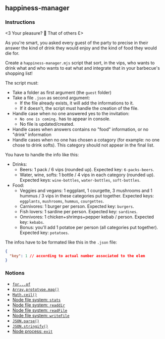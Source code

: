 ## happiness-manager

### Instructions

<3 Your pleasure? 💖 That of others Ɛ>

As you're smart, you asked every guest of the party to precise in their answer the kind of drink they would enjoy and the kind of food they would die for.

Create a `happiness-manager.mjs` script that sort, in the vips, who wants to drink what and who wants to eat what and integrate that in your barbecue's shopping list!

The script must:
- Take a folder as first argument (the `guest` folder)
- Take a file `.json` as second argument:
  - If the file already exists, it will add the informations to it.
  - If it doesn't, the script must handle the creation of the file.
- Handle case when no one answered yes to the invitation:
  - `No one is coming.` has to appear in console.
  - No file is updated/created.
- Handle cases when answers contains no "food" information, or no "drink" information
- Handle cases when no one has chosen a cotagory (for example: no one chose to drink softs). This category should not appear in the final list.

You have to handle the info like this:
- Drinks:
  - Beers: 1 pack / 6 vips (rounded up). Expected key: `6-packs-beers`.
  - Water, wine, softs: 1 bottle / 4 vips in each category (rounded up). Expected keys: `wine-bottles`, `water-bottles`, `soft-bottles`.
- Food:
  - Veggies and vegans: 1 eggplant, 1 courgette, 3 mushrooms and 1 hummus / 3 vips in these categories put together. Expected keys: `eggplants`, `mushrooms`, `hummus`, `courgettes`.
  - Carnivores: 1 burger per person. Expected key: `burgers`.
  - Fish lovers: 1 sardine per person. Expected key: `sardines`.
  - Omnivores: 1 chicken+shrimps+pepper kebab / person. Expected key: `kebabs`.
  - Bonus: you'll add 1 potatoe per person (all categories put together). Expected key: `potatoes`.

The infos have to be formated like this in the `.json` file:
```json
{
  "key": 1 // according to actual number associated to the elem
}
```

### Notions

- [`for...of`](https://developer.mozilla.org/en-US/docs/Web/JavaScript/Reference/Statements/for...of)
- [`Array.prototype.map()`](https://developer.mozilla.org/en-US/docs/Web/JavaScript/Reference/Global_Objects/Array/Map)
- [`Math.ceil()`](https://developer.mozilla.org/en-US/docs/Web/JavaScript/Reference/Global_Objects/Math/ceil)
- [Node file system: `stats`](https://nodejs.org/api/fs.html#fs_fspromises_stat_path_options)
- [Node file system: `readdir`](https://nodejs.org/api/fs.html#fs_fspromises_readdir_path_options)
- [Node file system: `readFile`](https://nodejs.org/api/fs.html#fs_fspromises_readfile_path_options)
- [Node file system: `writeFile`](https://nodejs.org/api/fs.html#fs_fspromises_writefile_file_data_options)
- [`JSON.parse()`](https://developer.mozilla.org/en-US/docs/Web/JavaScript/Reference/Global_Objects/JSON/parse)
- [`JSON.stringify()`](https://developer.mozilla.org/en-US/docs/Web/JavaScript/Reference/Global_Objects/JSON/stringify)
- [Node process: `exit`](https://nodejs.org/api/process.html#process_process_exit_code)


